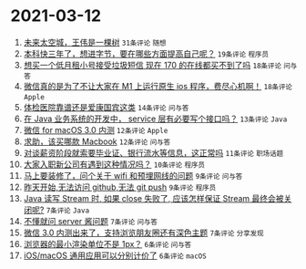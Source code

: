 # 2021-03-12

1. [未来太空城，王伟是一棵树](https://www.v2ex.com/t/760878) `31条评论` `随想`
1. [本科快三年了，想进字节，要在哪些方面提高自己呢？](https://www.v2ex.com/t/760880) `19条评论` `程序员`
1. [想买一个低月租小号接受垃圾短信 现在 170 的在线都买不到了吗](https://www.v2ex.com/t/760886) `18条评论` `问与答`
1. [微信真的是为了不让大家在 M1 上运行原生 ios 程序，费尽心机啊！](https://www.v2ex.com/t/760885) `18条评论` `Apple`
1. [体检医院靠谱还是爱康国宾这类](https://www.v2ex.com/t/760903) `14条评论` `问与答`
1. [在 Java 业务系统的开发中， service 层有必要写个接口吗？](https://www.v2ex.com/t/760924) `13条评论` `Java`
1. [微信 for macOS 3.0 内测](https://www.v2ex.com/t/760884) `12条评论` `Apple`
1. [求助，该买哪款 Macbook](https://www.v2ex.com/t/760881) `12条评论` `问与答`
1. [对谈薪资阶段就索要毕业证、银行流水等信息，这正常吗](https://www.v2ex.com/t/760896) `11条评论` `职场话题`
1. [大家入职新公司有遇到这种情况吗？](https://www.v2ex.com/t/760934) `10条评论` `程序员`
1. [马上要装修了，问个关于 wifi 和预埋网线的问题](https://www.v2ex.com/t/760914) `9条评论` `问与答`
1. [昨天开始,无法访问 github,无法 git push](https://www.v2ex.com/t/760912) `9条评论` `程序员`
1. [Java 读写 Stream 时, 如果 close 失败了, 应该怎样保证 Stream 最终会被关闭呢?](https://www.v2ex.com/t/760928) `7条评论` `Java`
1. [不懂就问 server 酱问题](https://www.v2ex.com/t/760892) `7条评论` `问与答`
1. [微信 3.0 内测出来了，支持浏览朋友圈还有深色主题](https://www.v2ex.com/t/760888) `7条评论` `分享发现`
1. [浏览器的最小渲染单位不是 1px？](https://www.v2ex.com/t/760925) `6条评论` `问与答`
1. [iOS/macOS 通用应用可以分别计价了](https://www.v2ex.com/t/760900) `6条评论` `macOS`
